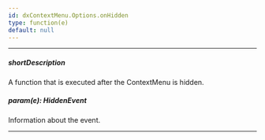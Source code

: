 ```yaml
---
id: dxContextMenu.Options.onHidden
type: function(e)
default: null
---
```

---
##### shortDescription
A function that is executed after the ContextMenu is hidden.

##### param(e): HiddenEvent
Information about the event.

---
